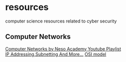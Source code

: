 # resources
computer science resources related to cyber security
## Computer Networks
[Computer Networks by Neso Academy Youtube Playlist](https://youtube.com/playlist?list=PLBlnK6fEyqRgMCUAG0XRw78UA8qnv6jEx)<br>
[IP Addressing,Subnetting And More...](https://www.youtube.com/watch?v=UXMIxCYZu8o&list=PLEbnTDJUr_IegfoqO4iPnPYQui46QqT0j)
[OSI model](https://www.cloudflare.com/en-gb/learning/ddos/glossary/open-systems-interconnection-model-osi/)
